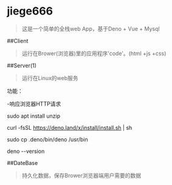 # jiege666

>这是一个简单的全栈web App，基于Deno + Vue + Mysql

##Client

>运行在Brower(浏览器)里的应用程序'code'。(html +js +css)

##Server(1)

>运行在Linux的web服务

功能：

-响应浏览器HTTP请求

sudo apt install unzip

curl -fsSL https://deno.land/x/install/install.sh | sh

sudo cp .deno/bin/deno /usr/bin

deno --version

##DateBase

>持久化数据，保存Brower浏览器端用户需要的数据
